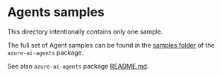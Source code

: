 # Agents samples

This directory intentionally contains only one sample.

The full set of Agent samples can be found in the [samples folder]((https://github.com/Azure/azure-sdk-for-python/tree/main/sdk/ai/azure-ai-agents/samples)) of the `azure-ai-agents` package.

See also `azure-ai-agents` package [README.md](https://github.com/Azure/azure-sdk-for-python/tree/main/sdk/ai/azure-ai-agents).

